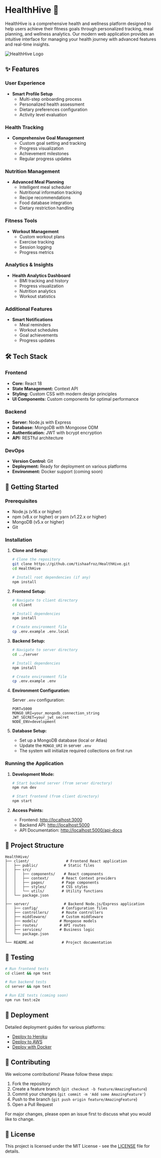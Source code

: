 # HealthHive 🐝

HealthHive is a comprehensive health and wellness platform designed to help users achieve their fitness goals through personalized tracking, meal planning, and wellness analytics. Our modern web application provides an intuitive interface for managing your health journey with advanced features and real-time insights.

![HealthHive Logo](client/public/logo192.png)

## ✨ Features

### User Experience

- **Smart Profile Setup**
  - Multi-step onboarding process
  - Personalized health assessment
  - Dietary preferences configuration
  - Activity level evaluation

### Health Tracking

- **Comprehensive Goal Management**
  - Custom goal setting and tracking
  - Progress visualization
  - Achievement milestones
  - Regular progress updates

### Nutrition Management

- **Advanced Meal Planning**
  - Intelligent meal scheduler
  - Nutritional information tracking
  - Recipe recommendations
  - Food database integration
  - Dietary restriction handling

### Fitness Tools

- **Workout Management**
  - Custom workout plans
  - Exercise tracking
  - Session logging
  - Progress metrics

### Analytics & Insights

- **Health Analytics Dashboard**
  - BMI tracking and history
  - Progress visualization
  - Nutrition analytics
  - Workout statistics

### Additional Features

- **Smart Notifications**
  - Meal reminders
  - Workout schedules
  - Goal achievements
  - Progress updates

## 🛠️ Tech Stack

### Frontend

- **Core:** React 18
- **State Management:** Context API
- **Styling:** Custom CSS with modern design principles
- **UI Components:** Custom components for optimal performance

### Backend

- **Server:** Node.js with Express
- **Database:** MongoDB with Mongoose ODM
- **Authentication:** JWT with bcrypt encryption
- **API:** RESTful architecture

### DevOps

- **Version Control:** Git
- **Deployment:** Ready for deployment on various platforms
- **Environment:** Docker support (coming soon)

## 🚀 Getting Started

### Prerequisites

- Node.js (v16.x or higher)
- npm (v8.x or higher) or yarn (v1.22.x or higher)
- MongoDB (v5.x or higher)
- Git

### Installation

1. **Clone and Setup:**

   ```bash
   # Clone the repository
   git clone https://github.com/tishaafroz/HealthHive.git
   cd HealthHive

   # Install root dependencies (if any)
   npm install
   ```

2. **Frontend Setup:**

   ```bash
   # Navigate to client directory
   cd client
   
   # Install dependencies
   npm install
   
   # Create environment file
   cp .env.example .env.local
   ```

3. **Backend Setup:**

   ```bash
   # Navigate to server directory
   cd ../server
   
   # Install dependencies
   npm install
   
   # Create environment file
   cp .env.example .env
   ```

4. **Environment Configuration:**
   
   Server `.env` configuration:

   ```plaintext
   PORT=5000
   MONGO_URI=your_mongodb_connection_string
   JWT_SECRET=your_jwt_secret
   NODE_ENV=development
   ```

5. **Database Setup:**
   - Set up a MongoDB database (local or Atlas)
   - Update the `MONGO_URI` in server `.env`
   - The system will initialize required collections on first run

### Running the Application

1. **Development Mode:**

   ```bash
   # Start backend server (from server directory)
   npm run dev

   # Start frontend (from client directory)
   npm start
   ```

2. **Access Points:**
   - Frontend: [http://localhost:3000](http://localhost:3000)
   - Backend API: [http://localhost:5000](http://localhost:5000)
   - API Documentation: [http://localhost:5000/api-docs](http://localhost:5000/api-docs)

## 📁 Project Structure

```plaintext
HealthHive/
├── client/                 # Frontend React application
│   ├── public/            # Static files
│   ├── src/
│   │   ├── components/    # React components
│   │   ├── context/      # React Context providers
│   │   ├── pages/        # Page components
│   │   ├── styles/       # CSS styles
│   │   └── utils/        # Utility functions
│   └── package.json
│
├── server/                # Backend Node.js/Express application
│   ├── config/           # Configuration files
│   ├── controllers/      # Route controllers
│   ├── middleware/       # Custom middleware
│   ├── models/          # Mongoose models
│   ├── routes/          # API routes
│   ├── services/        # Business logic
│   └── package.json
│
└── README.md             # Project documentation
```

## 🧪 Testing

```bash
# Run frontend tests
cd client && npm test

# Run backend tests
cd server && npm test

# Run E2E tests (coming soon)
npm run test:e2e
```

## 🚀 Deployment

Detailed deployment guides for various platforms:

- [Deploy to Heroku](docs/deploy-heroku.md)
- [Deploy to AWS](docs/deploy-aws.md)
- [Deploy with Docker](docs/deploy-docker.md)

## 🤝 Contributing

We welcome contributions! Please follow these steps:

1. Fork the repository
2. Create a feature branch (`git checkout -b feature/AmazingFeature`)
3. Commit your changes (`git commit -m 'Add some AmazingFeature'`)
4. Push to the branch (`git push origin feature/AmazingFeature`)
5. Open a Pull Request

For major changes, please open an issue first to discuss what you would like to change.

## 📝 License

This project is licensed under the MIT License - see the [LICENSE](LICENSE) file for details.

